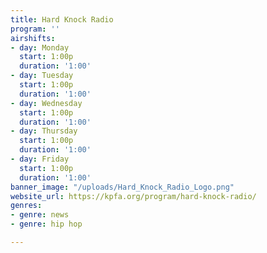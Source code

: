 ```yaml
---
title: Hard Knock Radio
program: ''
airshifts:
- day: Monday
  start: 1:00p
  duration: '1:00'
- day: Tuesday
  start: 1:00p
  duration: '1:00'
- day: Wednesday
  start: 1:00p
  duration: '1:00'
- day: Thursday
  start: 1:00p
  duration: '1:00'
- day: Friday
  start: 1:00p
  duration: '1:00'
banner_image: "/uploads/Hard_Knock_Radio_Logo.png"
website_url: https://kpfa.org/program/hard-knock-radio/
genres:
- genre: news
- genre: hip hop

---
```

